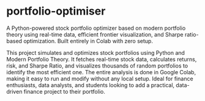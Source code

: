 # portfolio-optimiser
A Python-powered stock portfolio optimizer based on modern portfolio theory using real-time data, efficient frontier visualization, and Sharpe ratio-based optimization. Built entirely in Colab with zero setup.

This project simulates and optimizes stock portfolios using Python and Modern Portfolio Theory. It fetches real-time stock data, calculates returns, risk, and Sharpe Ratio, and visualizes thousands of random portfolios to identify the most efficient one. The entire analysis is done in Google Colab, making it easy to run and modify without any local setup. Ideal for finance enthusiasts, data analysts, and students looking to add a practical, data-driven finance project to their portfolio.
